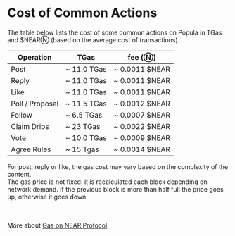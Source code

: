 # Cost of Common Actions

The table below lists the cost of some common actions on Popula in TGas and $NEARⓃ (based on the average cost of transactions).

| Operation       | TGas         | fee (Ⓝ)          |
| --------------- | ------------ | ---------------- |
| Post            | \~ 11.0 TGas |  \~ 0.0011 $NEAR |
| Reply           | \~ 11.0 TGas |  \~ 0.0011 $NEAR |
| Like            | \~ 11.0 TGas |  \~ 0.0011 $NEAR |
| Poll / Proposal | \~ 11.5 TGas |  \~ 0.0012 $NEAR |
| Follow          | \~ 6.5 TGas  | \~ 0.0007 $NEAR  |
| Claim Drips     | \~ 23 TGas   | \~ 0.0022 $NEAR  |
| Vote            | \~ 10.0 TGas | \~ 0.0009 $NEAR  |
| Agree Rules     | \~ 15 Tgas   | \~ 0.0014 $NEAR  |

For post, reply or like, the gas cost may vary based on the complexity of the content.\
The gas price is not fixed: it is recalculated each block depending on network demand. If the previous block is more than half full the price goes up, otherwise it goes down.

\
\
More about [Gas on NEAR Protocol](https://docs.near.org/concepts/basics/transactions/gas#how-is-the-gas-price-computed).
